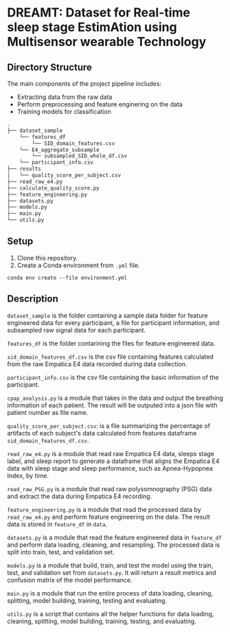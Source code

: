 # DREAMT: Dataset for Real-time sleep stage EstimAtion using Multisensor wearable Technology

## Directory Structure

The main components of the project pipeline includes: 
* Extracting data from the raw data
* Perform preprocessing and feature enginering on the data
* Training models for classification

```bash
.
├── dataset_sample
    └── features_df
        └── SID_domain_features.csv
    └── E4_aggregate_subsample
        └── subsampled_SID_whole_df.csv
    └── participant_info.csv
├── results
│   └── quality_score_per_subject.csv
├── read_raw_e4.py
├── calculate_quality_score.py
├── feature_engineering.py
├── datasets.py
├── models.py
├── main.py
└── utils.py

```

## Setup

1. Clone this repository.
2. Create a Conda environment from `.yml` file.
```
conda env create --file environment.yml
```

## Description
`dataset_sample` is the folder containing a sample data folder for feature engineered data for every participant, a file for participant information, and subsampled raw signal data for each participant.  

`features_df` is the folder contarining the files for feature engineered data.  

`sid_domain_features_df.csv` is the csv file containing features calculated from the raw Empatica E4 data recorded during data collection.  

`participant_info.csv` is the csv file containing the basic information of the participant. 

`cpap_analysis.py` is a module that takes in the data and output the breathing information of each patient. The result will be outputed into a json file with patient number as file name.  

`quality_score_per_subject.csv`: is a file summarizing the percentage of artifacts of each subject's data calculated from features dataframe `sid_domain_features_df.csv`.   

`read_raw_e4.py` is a module that read raw Empatica E4 data, sleeps stage label, and sleep report to generate a dataframe that aligns the Empatica E4 data with sleep stage and sleep performance, such as Apnea-Hypopnea Index, by time.  

`read_raw_PSG.py` is a module that read raw polysomnography (PSG) data and extract the data during Empatica E4 recording.  

`feature_engineering.py` is a module that read the processed data by `read_raw_e4.py` and perform feature engineering on the data. The result data is stored in `feature_df` in `data`. 

`datasets.py` is a module that read the feature engineered data in `feature_df` and perform data loading, cleaning, and resampling. The processed data is split into train, test, and validation set.  

`models.py` is a module that build, train, and test the model using the train, test, and validation set from `datasets.py`. It will return a result metrics and confusion matrix of the model performance.  

`main.py` is a module that run the entire process of data loading, cleaning, splitting, model building, training, testing and evaluating.  

`utils.py` is a script that contains all the helper functions for data loading, cleaning, splitting, model building, training, testing, and evaluating.  
